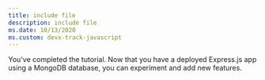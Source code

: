 ```yaml
---
title: include file
description: include file
ms.date: 10/13/2020
ms.custom: devx-track-javascript
---
```


You've completed the tutorial. Now that you have a deployed Express.js app using a MongoDB database, you can experiment and add new features. 